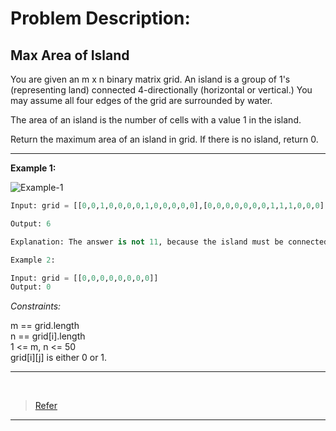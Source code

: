 # Problem Description:

## Max Area of Island

You are given an m x n binary matrix grid. An island is a group of 1's (representing land) connected 4-directionally (horizontal or vertical.) You may assume all four edges of the grid are surrounded by water.

The area of an island is the number of cells with a value 1 in the island.

Return the maximum area of an island in grid. If there is no island, return 0.

<hr>

**Example 1:**

![Example-1](https://assets.leetcode.com/uploads/2021/05/01/maxarea1-grid.jpg)

``` py
Input: grid = [[0,0,1,0,0,0,0,1,0,0,0,0,0],[0,0,0,0,0,0,0,1,1,1,0,0,0],[0,1,1,0,1,0,0,0,0,0,0,0,0],[0,1,0,0,1,1,0,0,1,0,1,0,0],[0,1,0,0,1,1,0,0,1,1,1,0,0],[0,0,0,0,0,0,0,0,0,0,1,0,0],[0,0,0,0,0,0,0,1,1,1,0,0,0],[0,0,0,0,0,0,0,1,1,0,0,0,0]]

Output: 6

Explanation: The answer is not 11, because the island must be connected 4-directionally.
```

``` py
Example 2:

Input: grid = [[0,0,0,0,0,0,0,0]]
Output: 0
```

_Constraints:_

m == grid.length <br>
n == grid[i].length <br>
1 <= m, n <= 50 <br>
grid[i][j] is either 0 or 1.

<hr><br>

> [Refer](https://leetcode.com/explore/challenge/card/june-leetcoding-challenge-2021/603/week-1-june-1st-june-7th/3764/)

<hr>
